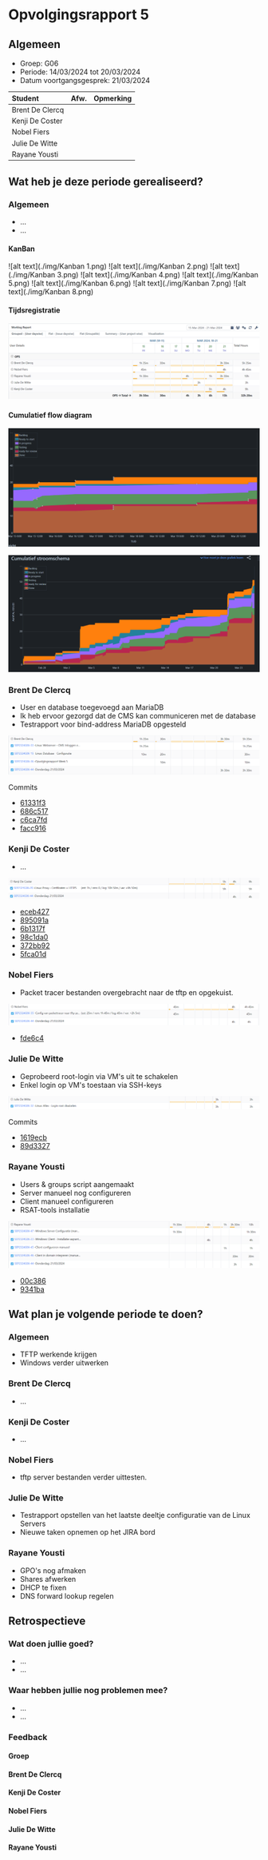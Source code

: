 # Opvolgingsrapport 5

## Algemeen

- Groep: G06
- Periode: 14/03/2024 tot 20/03/2024
- Datum voortgangsgesprek: 21/03/2024

| Student         | Afw. | Opmerking |
| :-------------- | :--: | :-------- |
| Brent De Clercq |      |           |
| Kenji De Coster |      |           |
| Nobel Fiers     |      |           |
| Julie De Witte  |      |           |
| Rayane Yousti   |      |           |

## Wat heb je deze periode gerealiseerd?

### Algemeen

- ...
- ...

#### KanBan

<!-- Voeg hier een screenshot toe van de huidige toestand van het kanban bord. -->

![alt text](./img/Kanban 1.png)
![alt text](./img/Kanban 2.png)
![alt text](./img/Kanban 3.png)
![alt text](./img/Kanban 4.png)
![alt text](./img/Kanban 5.png)
![alt text](./img/Kanban 6.png)
![alt text](./img/Kanban 7.png)
![alt text](./img/Kanban 8.png)

#### Tijdsregistratie

<!-- Voeg hier een screenshot toe van het teamoverzicht van de tijdregistratie, met totaal per student en team -->

![alt text](./img/jira.png)

#### Cumulatief flow diagram

<!-- Voeg hier een screenshot toe van het cumulatief flow diagram voor de periode van het rapport. -->

![alt text](./img/diagram.png)

<!-- Voeg hier een screenshot toe van het cumulatief flow diagram voor de volledige periode van het project. -->

![alt text](./img/cumulatief.png)

### Brent De Clercq

<!-- Voeg hier een overzicht toe van gerealiseerde taken inclusief links naar relevante commits/documenten. -->

- User en database toegevoegd aan MariaDB
- Ik heb ervoor gezorgd dat de CMS kan communiceren met de database
- Testrapport voor bind-address MariaDB opgesteld

![alt text](./img/brent.png)

Commits

- [61331f3](https://github.com/HoGentTIN/sep2324-gent-g06/commit/61331f361475edc70b148775c99500acf7038f81)
- [686c517](https://github.com/HoGentTIN/sep2324-gent-g06/commit/686c5178a34c6731b6a0dbb7ab43bb91df009b65)
- [c6ca7fd](https://github.com/HoGentTIN/sep2324-gent-g06/commit/c6ca7fd13f24982c39e371a5f7abea8353345df6)
- [facc916](https://github.com/HoGentTIN/sep2324-gent-g06/commit/facc916f7494378f0129a12a87ba5037a87b9549)

<!-- Voeg hier een screenshot van het individueel tijdregistratierapport, met overzicht van elke taak en bijhorende uren. -->

### Kenji De Coster

<!-- Voeg hier een overzicht toe van gerealiseerde taken inclusief links naar relevante commits/documenten. -->

- ...

![alt text](./img/kenji.png)

- [eceb427 ](https://github.com/HoGentTIN/sep2324-gent-g06/commit/eceb427e8ffe8fe32142737b32efcf3e230a5ac0)
- [895091a ](https://github.com/HoGentTIN/sep2324-gent-g06/commit/895091a7ab3c3f53aab915d3bf6de2334d2ec42b)
- [6b1317f ](https://github.com/HoGentTIN/sep2324-gent-g06/commit/6b1317f8e2f8a696d25c6bc83f0470dba6291e08)
- [98c1da0 ](https://github.com/HoGentTIN/sep2324-gent-g06/commit/98c1da031e6bb5a6c3b2bef4b652f2e462e6a68d)
- [372bb92 ](https://github.com/HoGentTIN/sep2324-gent-g06/commit/372bb92cc177ded508901884b7507ba77bc09b07)
- [5fca01d ](https://github.com/HoGentTIN/sep2324-gent-g06/commit/5fca01d858e6e8fbd4ec92dfa10b8eeb919760fd)
<!-- Voeg hier een screenshot van het individueel tijdregistratierapport, met overzicht van elke taak en bijhorende uren. -->

### Nobel Fiers

<!-- Voeg hier een overzicht toe van gerealiseerde taken inclusief links naar relevante commits/documenten. -->

- Packet tracer bestanden overgebracht naar de tftp en opgekuist.

![alt text](./img/nobel.png)

- [fde6c4](https://github.com/HoGentTIN/sep2324-gent-g06/commit/fde6c41136637a66f63285a866692667e08f7d96)

<!-- Voeg hier een screenshot van het individueel tijdregistratierapport, met overzicht van elke taak en bijhorende uren. -->

### Julie De Witte

<!-- Voeg hier een overzicht toe van gerealiseerde taken inclusief links naar relevante commits/documenten. -->

- Geprobeerd root-login via VM's uit te schakelen
- Enkel login op VM's toestaan via SSH-keys

![alt text](./img/julie.png)

Commits

- [1619ecb](https://github.com/HoGentTIN/sep2324-gent-g06/commit/1619ecb71702df4cb1ddae7095ee6230212cc58e)
- [89d3327](https://github.com/HoGentTIN/sep2324-gent-g06/commit/89d3327657fc178cd46c3c3698c5fa23e52cda43)

<!-- Voeg hier een screenshot van het individueel tijdregistratierapport, met overzicht van elke taak en bijhorende uren. -->

### Rayane Yousti

<!-- Voeg hier een overzicht toe van gerealiseerde taken inclusief links naar relevante commits/documenten. -->
- Users & groups script aangemaakt
- Server manueel nog configureren
- Client manueel configureren
- RSAT-tools installatie
  

![alt text](./img/rayane.png)

<!-- Voeg hier een screenshot van het individueel tijdregistratierapport, met overzicht van elke taak en bijhorende uren. -->
- [00c386](https://github.com/HoGentTIN/sep2324-gent-g06/commit/00c3865fbebc3e782856f12e12240729693c8007)
- [9341ba](https://github.com/HoGentTIN/sep2324-gent-g06/commit/9341ba2eb5bac98a5b7c516f0fc8591e916882d5)
  
## Wat plan je volgende periode te doen?

### Algemeen

<!-- Voeg hier de doelstellingen toe voor volgende periode. -->

- TFTP werkende krijgen
- Windows verder uitwerken

### Brent De Clercq

<!-- Voeg hier de individuele doelstellingen toe voor volgende periode. -->

- ...

### Kenji De Coster

<!-- Voeg hier de individuele doelstellingen toe voor volgende periode. -->

- ...

### Nobel Fiers

<!-- Voeg hier de individuele doelstellingen toe voor volgende periode. -->

- tftp server bestanden verder uittesten.

### Julie De Witte

<!-- Voeg hier de individuele doelstellingen toe voor volgende periode. -->

- Testrapport opstellen van het laatste deeltje configuratie van de Linux Servers
- Nieuwe taken opnemen op het JIRA bord

### Rayane Yousti

<!-- Voeg hier de individuele doelstellingen toe voor volgende periode. -->
- GPO's nog afmaken
- Shares afwerken
- DHCP te fixen
- DNS forward lookup regelen


## Retrospectieve

### Wat doen jullie goed?

<!-- Voeg hier zaken toe die jullie goed doen naar het proces toe. -->

- ...
- ...

### Waar hebben jullie nog problemen mee?

<!-- Voeg hier zaken toe die volgens jullie beter kunnen naar het proces toe. -->

- ...
- ...

### Feedback

#### Groep

#### Brent De Clercq

#### Kenji De Coster

#### Nobel Fiers

#### Julie De Witte

#### Rayane Yousti
